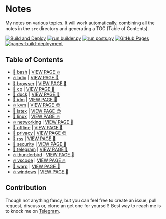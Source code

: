 # Notes

My notes on various topics. It will work automatically, combining all the notes in the `src` directory and generating a TOC (Table of Contents).

[![Build and Deploy](https://github.com/SharafatKarim/notes/actions/workflows/action.yml/badge.svg)](https://github.com/SharafatKarim/notes/actions/workflows/action.yml)
[![run builder.py](https://github.com/SharafatKarim/notes/actions/workflows/action.yml/badge.svg)](https://github.com/SharafatKarim/notes/actions/workflows/action.yml)
[![run posts.py](https://github.com/SharafatKarim/notes/actions/workflows/posts.yml/badge.svg)](https://github.com/SharafatKarim/notes/actions/workflows/posts.yml)
[![GitHub Pages](https://github.com/SharafatKarim/notes/actions/workflows/gh-pages.yml/badge.svg)](https://github.com/SharafatKarim/notes/actions/workflows/gh-pages.yml)
[![pages-build-deployment](https://github.com/SharafatKarim/notes/actions/workflows/pages/pages-build-deployment/badge.svg)](https://github.com/SharafatKarim/notes/actions/workflows/pages/pages-build-deployment)


## Table of Contents

- [🌈 bash](src/bash.md) | <a href='https://sharafat.is-a.dev/notes/bash' target='_blank'>VIEW PAGE 🔥</a>
- [🔥 bdix](src/bdix.md) | <a href='https://sharafat.is-a.dev/notes/bdix' target='_blank'>VIEW PAGE 🌟</a>
- [🌟 browser](src/browser.md) | <a href='https://sharafat.is-a.dev/notes/browser' target='_blank'>VIEW PAGE 🚀</a>
- [🍕 cp](src/cp.md) | <a href='https://sharafat.is-a.dev/notes/cp' target='_blank'>VIEW PAGE 🎸</a>
- [🌈 duck](src/duck.md) | <a href='https://sharafat.is-a.dev/notes/duck' target='_blank'>VIEW PAGE 🍕</a>
- [👾 idm](src/idm.md) | <a href='https://sharafat.is-a.dev/notes/idm' target='_blank'>VIEW PAGE 🌟</a>
- [🔥 kvm](src/kvm.md) | <a href='https://sharafat.is-a.dev/notes/kvm' target='_blank'>VIEW PAGE 😊</a>
- [🤖 latex](src/latex.md) | <a href='https://sharafat.is-a.dev/notes/latex' target='_blank'>VIEW PAGE 😊</a>
- [🌈 linux](src/linux.md) | <a href='https://sharafat.is-a.dev/notes/linux' target='_blank'>VIEW PAGE 🔥</a>
- [🔥 networking](src/networking.md) | <a href='https://sharafat.is-a.dev/notes/networking' target='_blank'>VIEW PAGE 🚀</a>
- [🎸 offline](src/offline.md) | <a href='https://sharafat.is-a.dev/notes/offline' target='_blank'>VIEW PAGE 🤖</a>
- [🚀 privacy](src/privacy.md) | <a href='https://sharafat.is-a.dev/notes/privacy' target='_blank'>VIEW PAGE 😊</a>
- [🌟 rss](src/rss.md) | <a href='https://sharafat.is-a.dev/notes/rss' target='_blank'>VIEW PAGE 🍕</a>
- [🎉 security](src/security.md) | <a href='https://sharafat.is-a.dev/notes/security' target='_blank'>VIEW PAGE 🎸</a>
- [🎸 telegram](src/telegram.md) | <a href='https://sharafat.is-a.dev/notes/telegram' target='_blank'>VIEW PAGE 🌟</a>
- [🔥 thunderbird](src/thunderbird.md) | <a href='https://sharafat.is-a.dev/notes/thunderbird' target='_blank'>VIEW PAGE 🌈</a>
- [🔥 vscode](src/vscode.md) | <a href='https://sharafat.is-a.dev/notes/vscode' target='_blank'>VIEW PAGE 🔥</a>
- [🌟 warp](src/warp.md) | <a href='https://sharafat.is-a.dev/notes/warp' target='_blank'>VIEW PAGE 🚀</a>
- [🔥 windows](src/windows.md) | <a href='https://sharafat.is-a.dev/notes/windows' target='_blank'>VIEW PAGE 🍕</a>

## Contribution

Though not anything fancy, but you can feel free to create an issue, pull request, discuss or, clone an get one for yourself!
Best way to reach me is to knock me on [Telegram](https://t.me/SharafatKarim).

